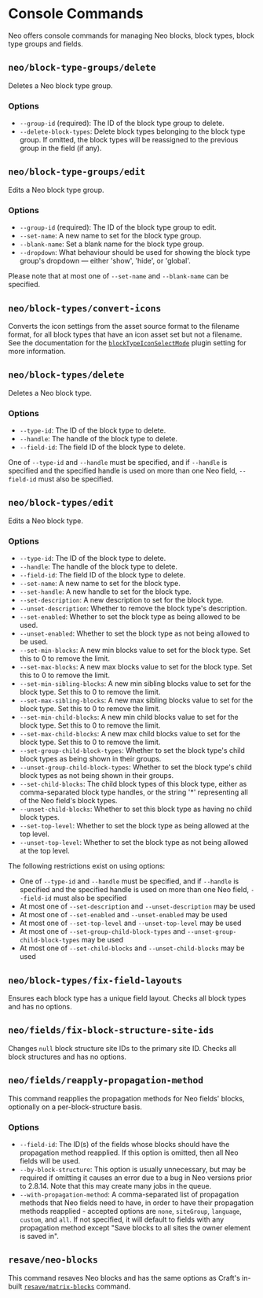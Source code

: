 # Console Commands

Neo offers console commands for managing Neo blocks, block types, block type groups and fields.

## `neo/block-type-groups/delete`

Deletes a Neo block type group.

### Options
- `--group-id` (required): The ID of the block type group to delete.
- `--delete-block-types`: Delete block types belonging to the block type group. If omitted, the block types will be reassigned to the previous group in the field (if any).

## `neo/block-type-groups/edit`

Edits a Neo block type group.

### Options
- `--group-id` (required): The ID of the block type group to edit.
- `--set-name`: A new name to set for the block type group.
- `--blank-name`: Set a blank name for the block type group.
- `--dropdown`: What behaviour should be used for showing the block type group's dropdown — either 'show', 'hide', or 'global'.

Please note that at most one of `--set-name` and `--blank-name` can be specified.

## `neo/block-types/convert-icons`

Converts the icon settings from the asset source format to the filename format, for all block types that have an icon asset set but not a filename. See the documentation for the [`blockTypeIconSelectMode`](settings.md#blocktypeiconselectmode) plugin setting for more information.

## `neo/block-types/delete`

Deletes a Neo block type.

### Options
- `--type-id`: The ID of the block type to delete.
- `--handle`: The handle of the block type to delete.
- `--field-id`: The field ID of the block type to delete.

One of `--type-id` and `--handle` must be specified, and if `--handle` is specified and the specified handle is used on more than one Neo field, `--field-id` must also be specified.

## `neo/block-types/edit`

Edits a Neo block type.

### Options
- `--type-id`: The ID of the block type to delete.
- `--handle`: The handle of the block type to delete.
- `--field-id`: The field ID of the block type to delete.
- `--set-name`: A new name to set for the block type.
- `--set-handle`: A new handle to set for the block type.
- `--set-description`: A new description to set for the block type.
- `--unset-description`: Whether to remove the block type's description.
- `--set-enabled`: Whether to set the block type as being allowed to be used.
- `--unset-enabled`: Whether to set the block type as not being allowed to be used.
- `--set-min-blocks`: A new min blocks value to set for the block type. Set this to 0 to remove the limit.
- `--set-max-blocks`: A new max blocks value to set for the block type. Set this to 0 to remove the limit.
- `--set-min-sibling-blocks`: A new min sibling blocks value to set for the block type. Set this to 0 to remove the limit.
- `--set-max-sibling-blocks`: A new max sibling blocks value to set for the block type. Set this to 0 to remove the limit.
- `--set-min-child-blocks`: A new min child blocks value to set for the block type. Set this to 0 to remove the limit.
- `--set-max-child-blocks`: A new max child blocks value to set for the block type. Set this to 0 to remove the limit.
- `--set-group-child-block-types`: Whether to set the block type's child block types as being shown in their groups.
- `--unset-group-child-block-types`: Whether to set the block type's child block types as not being shown in their groups.
- `--set-child-blocks`: The child block types of this block type, either as comma-separated block type handles, or the string '*' representing all of the Neo field's block types.
- `--unset-child-blocks`: Whether to set this block type as having no child block types.
- `--set-top-level`: Whether to set the block type as being allowed at the top level.
- `--unset-top-level`: Whether to set the block type as not being allowed at the top level.

The following restrictions exist on using options:
- One of `--type-id` and `--handle` must be specified, and if `--handle` is specified and the specified handle is used on more than one Neo field, `--field-id` must also be specified
- At most one of `--set-description` and `--unset-description` may be used
- At most one of `--set-enabled` and `--unset-enabled` may be used
- At most one of `--set-top-level` and `--unset-top-level` may be used
- At most one of `--set-group-child-block-types` and `--unset-group-child-block-types` may be used
- At most one of `--set-child-blocks` and `--unset-child-blocks` may be used

## `neo/block-types/fix-field-layouts`

Ensures each block type has a unique field layout. Checks all block types and has no options.

## `neo/fields/fix-block-structure-site-ids`

Changes `null` block structure site IDs to the primary site ID. Checks all block structures and has no options.

## `neo/fields/reapply-propagation-method`

This command reapplies the propagation methods for Neo fields' blocks, optionally on a per-block-structure basis.

### Options
- `--field-id`: The ID(s) of the fields whose blocks should have the propagation method reapplied. If this option is omitted, then all Neo fields will be used.
- `--by-block-structure`: This option is usually unnecessary, but may be required if omitting it causes an error due to a bug in Neo versions prior to 2.8.14. Note that this may create many jobs in the queue.
- `--with-propagation-method`: A comma-separated list of propagation methods that Neo fields need to have, in order to have their propagation methods reapplied - accepted options are `none`, `siteGroup`, `language`, `custom`, and `all`. If not specified, it will default to fields with any propagation method except "Save blocks to all sites the owner element is saved in".

## `resave/neo-blocks`

This command resaves Neo blocks and has the same options as Craft's in-built [`resave/matrix-blocks`](https://craftcms.com/docs/4.x/console-commands.html#resave-matrix-blocks) command.
